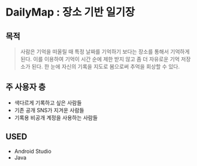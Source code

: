 DailyMap : 장소 기반 일기장
==========================

## 목적 
> 사람은 기억을 떠올릴 때 특정 날짜를 기억하기 보다는 장소를 통해서 기억하게 된다. 이를 이용하여 기억이 시간 순에 제한 받지 않고 좀 더 자유로운 기억 저장소가 된다. 한 눈에 자신의 기록을 지도로 봄으로써 추억을 회상할 수 있다.

## 주 사용자 층
+ 색다르게 기록하고 싶은 사람들
+ 기존 공개 SNS가 지겨운 사람들
+ 기록용 비공개 계정을 사용하는 사람들

## USED
+ Android Studio
+ Java
